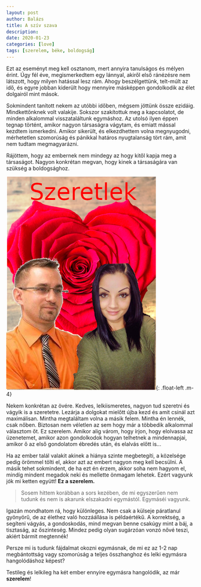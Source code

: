 ```yaml
---
layout: post
author: Balázs
title: A szív szava
description: 
date: 2020-01-23 
categories: [love]
tags: [szerelem, béke, boldogság]
---
```

Ezt az eseményt meg kell osztanom, mert annyira tanulságos és mélyen érint.
Úgy fél éve, megismerkedtem egy lánnyal, akiről első ránézésre nem látszott, hogy milyen hatással lesz rám.
Ahogy beszélgettünk, telt-múlt az idő, és egyre jobban kiderült hogy mennyire másképpen gondolkodik az élet dolgairól mint mások.

Sokmindent tanított nekem az utóbbi időben, mégsem jöttünk össze ezidáig. Mindkettőnknek volt valakije. Sokszor szakítottuk meg a kapcsolatot, de minden alkalommal visszataláltunk egymáshoz. Az utolsó ilyen éppen tegnap történt, amikor nagyon társaságra vágytam, és emiatt mással kezdtem ismerkedni. Amikor sikerült, és elkezdhettem volna megnyugodni, mérhetetlen szomorúság és pánikkal határos nyugtalanság tört rám, amit nem tudtam megmagyarázni.

Rájöttem, hogy az embernek nem mindegy az hogy kitől kapja meg a társaságot. Nagyon konkrétan megvan, hogy kinek a társaságára van szükség a boldogsághoz.

![szerelem](/images/love.png){: .float-left .m-4}

Nekem konkrétan az övére. Kedves, lelkiismeretes, nagyon tud szeretni és vágyik is a szeretetre. Lezárja a dolgokat mielőtt újba kezd és amit csinál azt maximálisan. Mintha megtaláltam volna a másik felem. Mintha én lennék, csak nőben. Biztosan nem véletlen az sem hogy már a többedik alkalommal választom őt. Ez szerelem. Amikor alig várom, hogy írjon, hogy elolvassa az üzenetemet, amikor azon gondolkodok hogyan telhetnek a mindennapjai, amikor ő az első gondolatom ébredés után, és elalvás előtt is...

Ha az ember talál valakit akinek a hiánya szinte megbetegíti, a közelsége pedig örömmel tölti el, akkor azt az embert nagyon meg kell becsülni. A másik tehet sokmindent, de ha ezt én érzem, akkor soha nem hagyom el, mindíg mindent megadok neki és mellette önmagam lehetek. Ezért vagyunk jók mi ketten együtt! **Ez a szerelem.**

> Sosem hittem korábban a sors kezében, de mi egyszerűen nem tudunk és nem is akarunk elszakadni egymástól. Egymáséi vagyunk.

Igazán mondhatom rá, hogy különleges. Nem csak a külseje páratlanul gyönyörű, de az élethez való hozzáállása is példaértékű. A korrektség, a segíteni vágyás, a gondoskodás, mind megvan benne csakúgy mint a báj, a tisztaság, az őszinteség. Mindez pedig olyan sugárzóan vonzó nővé teszi, akiért bármit megtennék!

Persze mi is tudunk fájdalmat okozni egymásnak, de mi ez az 1-2 nap megbántottság vagy szomorúság a teljes összhanghoz és lelki egymásra hangolódáshoz képest?

Testileg és lelkileg ha két ember ennyire egymásra hangolódik, az már **szerelem**!
